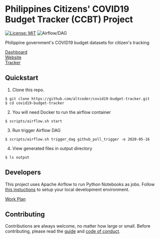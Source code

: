 # Philippines Citizens' COVID19 Budget Tracker (CCBT) Project

[![License: MIT](https://img.shields.io/badge/License-MIT-blue.svg)](https://raw.githubusercontent.com/altcoder/covid19-budget-tracker/master/LICENSE)
![Airflow/DAG](https://github.com/altcoder/covid19-budget-tracker/workflows/Airflow/DAG/badge.svg)

Philippine government's COVID19 budget datasets for citizen's tracking

[Dashboard](https://bit.ly/ccbt_dromic)  
[Website](https://covidbudget.ph/)  
[Tracker](https://bit.ly/holdpowertoaccount)  

## Quickstart

1. Clone this repo.

```
$ git clone https://github.com/altcoder/covid19-budget-tracker.git
$ cd covid19-budget-tracker
```

2. You will need Docker to run the airflow container 

``` 
$ scripts/airflow.sh start
```

3. Run trigger Airflow DAG

```
$ scripts/airflow.sh trigger_dag github_poll_trigger -e 2020-05-16
```

4. View generated files in output directory 

```
$ ls output
```

## Developers

This project uses Apache Airflow to run Python Notebooks as jobs. Follow [this
instuctions](docs/SETUP.md) to setup your local development environment.

[Work Plan](https://docs.google.com/document/d/1bmCZCne9mnlaE60ZODJNfTU2wVLw5RrLFocO5yzzElU)

## Contributing

Contributions are always welcome, no matter how large or small. Before contributing,
please read the [guide](.github/CONTRIBUTION.md) and [code of conduct](.github/CODE_OF_CONDUCT.md).
